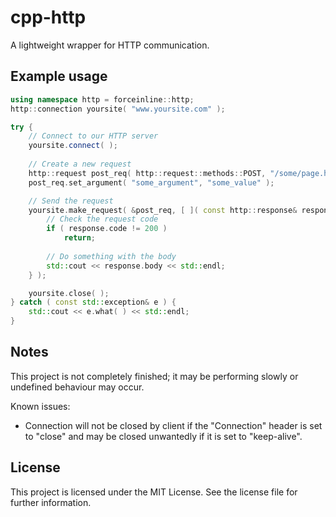 # cpp-http 
A lightweight wrapper for HTTP communication. 

## Example usage
```c++
using namespace http = forceinline::http;
http::connection yoursite( "www.yoursite.com" );

try {
	// Connect to our HTTP server
	yoursite.connect( );
	
	// Create a new request
	http::request post_req( http::request::methods::POST, "/some/page.html" );
	post_req.set_argument( "some_argument", "some_value" );

	// Send the request
	yoursite.make_request( &post_req, [ ]( const http::response& response ) {
		// Check the request code
		if ( response.code != 200 )
			return;
		
		// Do something with the body
		std::cout << response.body << std::endl;
	} );

	yoursite.close( );
} catch ( const std::exception& e ) {
	std::cout << e.what( ) << std::endl; 
}
```

## Notes 
This project is not completely finished; it may be performing slowly or undefined behaviour may occur. 

Known issues: 
- Connection will not be closed by client if the "Connection" header is set to "close" and may be closed unwantedly if it is set to "keep-alive". 

## License
This project is licensed under the MIT License. See the license file for further information.
